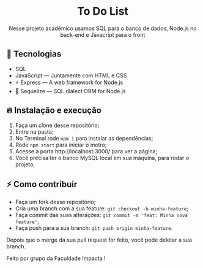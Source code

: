 
<h1 align="center">
  To Do List 
</h1>

<p align="center">Nesse projeto acadêmico usamos SQL para o banco de dados, Node.js no back-end e Javacript para o front</p>


## 🚀 Tecnologias
- SQL
- JavaScript — Juntamente com HTML e CSS
- ⚡ Express — A web framework for Node.js
- 💾 Sequelize — SQL dialect ORM for Node.js

## 🔥 Instalação e execução

1. Faça um clone desse repositório;
2. Entre na pasta;
3. No Terminal rode `npm i` para instalar as dependências;
5. Rode `npm start` para iniciar o metro;
6. Acesse a porta http://localhost:3000/ para ver a página;
7. Você precisa ter o banco MySQL local em sua máquina, para rodar o projeto;

## ⚡️ Como contribuir

- Faça um fork desse repositório;
- Cria uma branch com a sua feature: `git checkout -b minha-feature`;
- Faça commit das suas alterações: `git commit -m 'feat: Minha nova feature'`;
- Faça push para a sua branch: `git push origin minha-feature`.

Depois que o merge da sua pull request for feito, você pode deletar a sua branch.

Feito por grupo da Faculdade Impacta !

